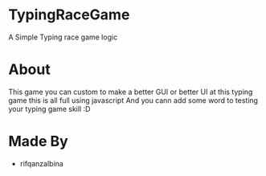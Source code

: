 # TypingRaceGame
A Simple Typing race game logic 

# About
This game you can custom to make a better GUI or better UI at this typing game
this is all full using javascript
And you cann add some word to testing your typing game skill :D

# Made By
- rifqanzalbina
